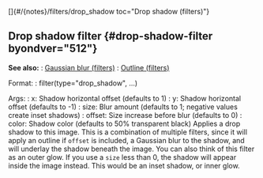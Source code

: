 []{#/{notes}/filters/drop_shadow toc="Drop shadow (filters)"}
  ## Drop shadow filter {#drop-shadow-filter byondver="512"}
  **See also:**
  :   [Gaussian blur (filters)](ref/%7Bnotes%7D/filters/blur)
  :   [Outline (filters)](ref/%7Bnotes%7D/filters/outline)
  <!-- -->
  Format:
  :   filter(type=\"drop_shadow\", \...)
  <!-- -->
  Args:
  :   x: Shadow horizontal offset (defaults to 1)
  :   y: Shadow horizontal offset (defaults to -1)
  :   size: Blur amount (defaults to 1; negative values create inset
      shadows)
  :   offset: Size increase before blur (defaults to 0)
  :   color: Shadow color (defaults to 50% transparent black)
  Applies a drop shadow to this image. This is a combination of multiple
  filters, since it will apply an outline if `offset` is included, a
  Gaussian blur to the shadow, and will underlay the shadow beneath the
  image.
  You can also think of this filter as an outer glow.
  If you use a `size` less than 0, the shadow will appear inside the image
  instead. This would be an inset shadow, or inner glow.